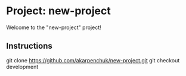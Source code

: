 # Project: new-project
Welcome to the "new-project" project!

## Instructions
git clone https://github.com/akarpenchuk/new-project.git
git checkout development